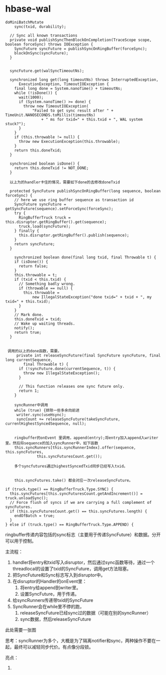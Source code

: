 # hbase-wal







```
doMiniBatchMutate
	sync(txid, durability);
	
  // Sync all known transactions
  private void publishSyncThenBlockOnCompletion(TraceScope scope, boolean forceSync) throws IOException {
    SyncFuture syncFuture = publishSyncOnRingBuffer(forceSync);
    blockOnSync(syncFuture);
  }
  
  
  syncFuture.get(walSyncTimeoutNs);
  
  synchronized long get(long timeoutNs) throws InterruptedException,
      ExecutionException, TimeoutIOException {
    final long done = System.nanoTime() + timeoutNs;
    while (!isDone()) {
      wait(1000);
      if (System.nanoTime() >= done) {
        throw new TimeoutIOException(
            "Failed to get sync result after " + TimeUnit.NANOSECONDS.toMillis(timeoutNs)
                + " ms for txid=" + this.txid + ", WAL system stuck?");
      }
    }
    if (this.throwable != null) {
      throw new ExecutionException(this.throwable);
    }
    return this.doneTxid;
  }
  
  synchronized boolean isDone() {
    return this.doneTxid != NOT_DONE;
  }
  
  以上为的handler卡住的情况，需要如下done的去修改doneTxid
  
  protected SyncFuture publishSyncOnRingBuffer(long sequence, boolean forceSync) {
    // here we use ring buffer sequence as transaction id
    SyncFuture syncFuture = getSyncFuture(sequence).setForceSync(forceSync);
    try {
      RingBufferTruck truck = this.disruptor.getRingBuffer().get(sequence);
      truck.load(syncFuture);
    } finally {
      this.disruptor.getRingBuffer().publish(sequence);
    }
    return syncFuture;
  }
  
    synchronized boolean done(final long txid, final Throwable t) {
    if (isDone()) {
      return false;
    }
    this.throwable = t;
    if (txid < this.txid) {
      // Something badly wrong.
      if (throwable == null) {
        this.throwable =
            new IllegalStateException("done txid=" + txid + ", my txid=" + this.txid);
      }
    }
    // Mark done.
    this.doneTxid = txid;
    // Wake up waiting threads.
    notify();
    return true;
  }
  
  
 调用的以上的done函数，需要。
     private int releaseSyncFuture(final SyncFuture syncFuture, final long currentSequence,
        final Throwable t) {
      if (!syncFuture.done(currentSequence, t)) {
        throw new IllegalStateException();
      }

      // This function releases one sync future only.
      return 1;
    }
    
    syncRunner中调用
    while (true) {排除一些多余向前进
     writer.sync(useHsync);
     syncCount += releaseSyncFuture(takeSyncFuture, currentHighestSyncedSequence, null);
     
    
    ringbuffer的onEvent 里调用，append(entry);将entry加入append入writer里。然后将sequence的加入syncRunner中，如下函数
    this.syncRunners[this.syncRunnerIndex].offer(sequence, this.syncFutures,
              this.syncFuturesCount.get());
              
    多个syncfutures通过highestSyncedTxid同步已经写入txid。
    
    
    this.syncFutures.take() 都会对应一次releaseSyncFuture。
```



```
if (truck.type() == RingBufferTruck.Type.SYNC) {
  this.syncFutures[this.syncFuturesCount.getAndIncrement()] = truck.unloadSync();
  // Force flush of syncs if we are carrying a full complement of syncFutures.
  if (this.syncFuturesCount.get() == this.syncFutures.length) {
    endOfBatch = true;
  }
} else if (truck.type() == RingBufferTruck.Type.APPEND) {
```



ringbuffer传递内容包括的sync标志（主要用于传递SyncFuture）和数据。分开可以用于控制。



主流程：

1. handler将entry和txid写入disruptor，然后通过sync函数等待，通过一个threadlocal的设置了txid的SyncFuture，调用get方法阻塞。
2. 把SyncFuture和Sync标志写入到disruptor中。
3. 在disruptor的Handler的onEvent里：
   1. 将entry给append到writer里。
   2. 设置SyncFuture，用于传递。
4. 给syncRunners传递带txid的SyncFuture
5. SyncRunner会在while里不停的跑，
   1. releaseSyncFuture已经sync过的数据（可能在别的syncRunner）
   2. sync数据，然后releaseSyncFuture




此处需要一张图



思考：syncRunner为多个，大概是为了隔离notifier和sync，两种操作不要在一起，最终可以减轻同步代价。有点像分段锁。



亮点：

1. ​







